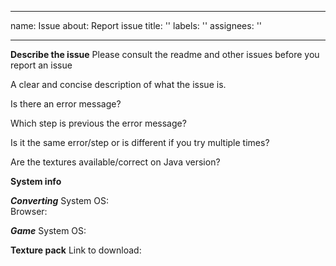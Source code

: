 --- 
 name: Issue 
 about: Report issue 
 title: '' 
 labels: '' 
 assignees: '' 
  
 --- 
  
 **Describe the issue** 
 Please consult the readme and other issues before you report an issue 
  
 A clear and concise description of what the issue is. 
  
 Is there an error message? 
  
 Which step is previous the error message? 
  
 Is it the same error/step or is different if you try multiple times? 
  
 Are the textures available/correct on Java version? 
  
 **System info** 
  
 ***Converting*** 
 System OS:  
 Browser:  
  
 ***Game*** 
 System OS:  
  
 **Texture pack** 
 Link to download:
